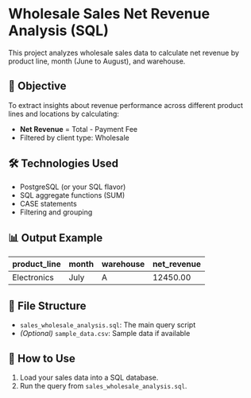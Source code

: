 
# Wholesale Sales Net Revenue Analysis (SQL)

This project analyzes wholesale sales data to calculate net revenue by product line, month (June to August), and warehouse.

## 📌 Objective

To extract insights about revenue performance across different product lines and locations by calculating:
- **Net Revenue** = Total - Payment Fee
- Filtered by client type: Wholesale

## 🛠️ Technologies Used
- PostgreSQL (or your SQL flavor)
- SQL aggregate functions (SUM)
- CASE statements
- Filtering and grouping

## 📊 Output Example
| product_line | month  | warehouse | net_revenue |
|--------------|--------|-----------|-------------|
| Electronics  | July   | A         | 12450.00    |

## 📁 File Structure
- `sales_wholesale_analysis.sql`: The main query script
- *(Optional)* `sample_data.csv`: Sample data if available

## 🚀 How to Use
1. Load your sales data into a SQL database.
2. Run the query from `sales_wholesale_analysis.sql`.
